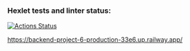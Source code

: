 ### Hexlet tests and linter status:
[![Actions Status](https://github.com/reymezis/backend-project-6/workflows/hexlet-check/badge.svg)](https://github.com/reymezis/backend-project-6/actions)



https://backend-project-6-production-33e6.up.railway.app/